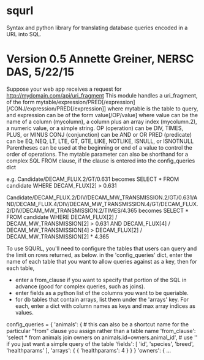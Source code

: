 # squrl
Syntax and python library for translating database queries encoded in a URL into SQL.

Version 0.5
Annette Greiner, NERSC DAS, 5/22/15
========
Suppose your web app receives a request for http://mydomain.com/api/uri_fragment
This module handles a uri_fragment, of the form
mytable/expression/PRED[/expression][/CONJ/expression/PRED[/expression]]
where mytable is the table to query, and expression can be of the form
value[/OP/value]
where value can be the name of a column (mycolumn), a column plus an array index (mycolumn.2), a numeric value, or a simple string.
OP (operation) can be DIV, TIMES, PLUS, or MINUS
CONJ (conjunction) can be AND or OR
PRED (predicate) can be EQ, NEQ, LT, LTE, GT, GTE, LIKE, NOTLIKE, ISNULL, or ISNOTNULL
Parentheses can be used at the beginning or end of a value to control the order of operations.
The mytable parameter can also be shorthand for a complex SQL FROM clause, if the clause is entered into the config_queries dict

e.g.
Candidate/DECAM_FLUX.2/GT/0.631
becomes
SELECT * FROM candidate WHERE DECAM_FLUX[2] > 0.631

Candidate/DECAM_FLUX.2/DIV/DECAM_MW_TRANSMISSION.2/GT/0.631/AND/DECAM_FLUX.4/DIV/DECAM_MW_TRANSMISSION.4/GT/DECAM_FLUX.2/DIV/DECAM_MW_TRANSMISSION.2/TIMES/4.365 
becomes
SELECT * FROM candidate WHERE DECAM_FLUX[2] / DECAM_MW_TRANSMISSION[2] > 0.631 AND DECAM_FLUX[4] / DECAM_MW_TRANSMISSION[4] > DECAM_FLUX[2] / DECAM_MW_TRANSMISSION[2] * 4.365

To use SQURL, you'll need to configure the tables that users can query and the limit on rows returned, as below.
in the 'config_queries' dict, enter the name of each table that you want to allow queries against as a key, 
then for each table, 
  - enter a from_clause if you want to specify that portion of the SQL in advance (good for complex queries, such as joins).
  - enter fields as a python list of the columns you want to be queriable. 
  - for db tables that contain arrays, list them under the 'arrays' key. For each, enter a dict with column names as keys and max array indices as values.

  config_queries = {
    'animals': { # this can also be a shortcut name for the particular "from" clause you assign rather than a table name
        'from_clause': 'select * from animals join owners on animals.id=owners.animal_id', # use '' if you just want a simple query of the table
        'fields': [
            'id',
            'species',
            'breed',
            'healthparams'
        ],
        'arrays': {
            {
            'healthparams': 4
            }
        }
    }
    'owners': {
          ...
